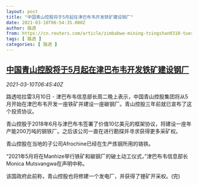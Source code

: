 ```yaml
---
layout: post
title: "中国青山控股将于5月起在津巴布韦开发铁矿建设钢厂"
date: 2021-03-10T06:54:35.000Z
author: 路透
from: https://cn.reuters.com/article/zimbabwe-mining-tsingshan0310-tues-idCNKBS2B20JH
tags: [ 路透 ]
categories: [ 路透 ]
---
```

<!--1615359275000-->
[中国青山控股将于5月起在津巴布韦开发铁矿建设钢厂](https://cn.reuters.com/article/zimbabwe-mining-tsingshan0310-tues-idCNKBS2B20JH)
------

<div>
<div><i>2021-03-10T06:45:40Z</i></div><p>路透哈拉雷3月10日 - 津巴布韦信息部长周二晚上表示，中国青山控股集团将从5月开始在津巴布韦开发一座铁矿并建设一座碳钢厂。青山控股三年前就已宣布了这个投资协议。</p><p>青山控股于2018年6月与津巴布韦签署了价值10亿美元的框架协议，将建设一座年产能200万吨的钢铁厂。之后该公司一直在进行勘探并寻求获得更多采矿权。</p><p>青山控股在当地的子公司Afrochine已经在生产炼钢所用的铬铁。</p><p>“2021年5月将在Manhize举行铁矿和碳钢厂的破土动工仪式，”津巴布韦信息部长Monica Mutsvangwa在声明中称。</p><p>该国政府此前称，青山控股也将修建一个发电厂，并获得了锂矿开采权。(完)</p>
</div>
